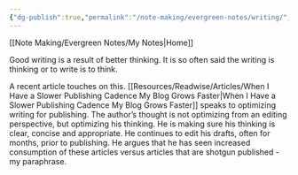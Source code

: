 ```yaml
---
{"dg-publish":true,"permalink":"/note-making/evergreen-notes/writing/","tags":["writing"],"created":"","updated":""}
---
```


[[Note Making/Evergreen Notes/My Notes\|Home]]

Good writing is a result of better thinking. It is so often said the writing is thinking or to write is to think. 

A recent article touches on this. [[Resources/Readwise/Articles/When I Have a Slower Publishing Cadence My Blog Grows Faster\|When I Have a Slower Publishing Cadence My Blog Grows Faster]] speaks to optimizing writing for publishing. The author’s thought is not optimizing from an editing perspective, but optimizing his thinking. He is making sure his thinking is clear, concise and appropriate. He continues to edit his drafts, often for months, prior to publishing. He argues that he has seen increased consumption of these articles versus articles that are shotgun published - my paraphrase. 

